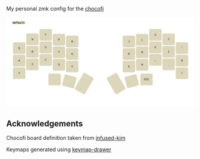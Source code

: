 My personal zmk config for the [chocofi](https://github.com/pashutk/chocofi)


![keymap](./chocofi.svg)

## Acknowledgements

Chocofi board definition taken from [infused-kim](https://github.com/infused-kim/zmk-config)

Keymaps generated using [keymap-drawer](https://github.com/caksoylar/keymap-drawer)
